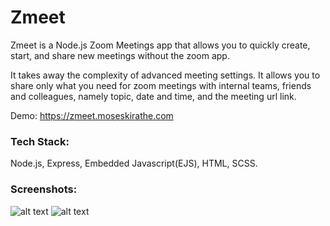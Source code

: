 # Zmeet
Zmeet is a Node.js Zoom Meetings app that allows you to quickly create, start, and share new meetings without the zoom app. 

It takes away the complexity of advanced meeting settings. It allows you to share only what you need for zoom meetings with internal teams, friends and colleagues, namely topic, date and time, and the meeting url link.

Demo: https://zmeet.moseskirathe.com

### Tech Stack: 
Node.js, Express, Embedded Javascript(EJS), HTML, SCSS.

### Screenshots:
![alt text](https://zmeet.moseskirathe.com/views/assets/zmeet-login-screenshot.png) ![alt text](https://zmeet.moseskirathe.com/views/assets/zmeet-app-screenshot.png)


